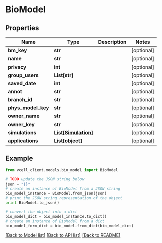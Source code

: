 # BioModel


## Properties
Name | Type | Description | Notes
------------ | ------------- | ------------- | -------------
**bm_key** | **str** |  | [optional] 
**name** | **str** |  | [optional] 
**privacy** | **int** |  | [optional] 
**group_users** | **List[str]** |  | [optional] 
**saved_date** | **int** |  | [optional] 
**annot** | **str** |  | [optional] 
**branch_id** | **str** |  | [optional] 
**phys_model_key** | **str** |  | [optional] 
**owner_name** | **str** |  | [optional] 
**owner_key** | **str** |  | [optional] 
**simulations** | [**List[Simulation]**](Simulation.md) |  | [optional] 
**applications** | **List[object]** |  | [optional] 

## Example

```python
from vcell_client.models.bio_model import BioModel

# TODO update the JSON string below
json = "{}"
# create an instance of BioModel from a JSON string
bio_model_instance = BioModel.from_json(json)
# print the JSON string representation of the object
print BioModel.to_json()

# convert the object into a dict
bio_model_dict = bio_model_instance.to_dict()
# create an instance of BioModel from a dict
bio_model_form_dict = bio_model.from_dict(bio_model_dict)
```
[[Back to Model list]](../README.md#documentation-for-models) [[Back to API list]](../README.md#documentation-for-api-endpoints) [[Back to README]](../README.md)


